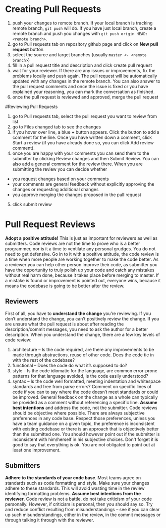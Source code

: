 # Creating Pull Requests
1. push your changes to remote branch. If your local branch is tracking remote branch, `git push` will do. If you have just local branch, create a remote branch and push you changes with `git push origin HEAD:<remote branch>`.
2. go to Pull requests tab on repository github page and click on **New pull request** button.
3. select the source and target branches (usually `master <- <remote branch>`)
4. fill in a pull request title and description and click create pull request
5. wait for your reviewer. If there are any issues or improvements, fix the problems locally and push again. The pull request will be automatically updated with any changes in the remote branch. You can also answer to the pull request comments and once the issue is fixed or you have explained your reasoning, you can mark the conversation as finished.
6. once the pull request is reviewed and approved, merge the pull request

#Reviewing Pull Requests
1. go to Pull requests tab, select the pull request you want to review from list
2. go to Files changed tab to see the changes
3. if you hover over line, a blue **+** button appears. Click the button to add a comment for the line. Once you have written down a comment, click Start a review (if you have already done so, you can click Add review comment). 
4. once you are happy with your comments you can send them to the submitter by clicking Review changes and then Submit Review. You can also add a general comment for the review there. When you are submitting the review you can decide whether 
- you request changes based on your comments
- your comments are general feedback without explicitly approving the changes or requesting additional changes
- you approve merging the changes proposed in the pull request
5. click submit review

# Pull Request Reviews
**Adopt a positive attitude!**
This is just as important for reviewers as well as submitters. Code reviews are not the time to prove who is a better programmer, nor is it a time to ventilate any personal grudges. You do not need to get defensive. Go in to it with a positive attitude, the code review is a time when more people are working together to make the code better. As a reviewer you can help other person improve their code, as submitter you have the opportunity to truly polish up your code and catch any mistakes without real harm done, because it takes place before merging to master. If a mistake is found or improvement is pointed out, everyone wins, because it means the codebase is going to be better after the review. 

## Reviewers
First of all, you have to **understand the change** you’re reviewing. If you don’t understand the change, you can’t positively review the change. If you are unsure what the pull request is about after reading the description/commit messages, you need to ask the author for a better description.
When you understand the change, there are a few key levels of code review:
1. architecture – Is the code required, are there any improvements to be made through abstractions, reuse of other code. Does the code tie in with the rest of the codebase?
2. functional – Does the code do what it’s supposed to do?
3. style – Is the code idiomatic for the language, are common error-prone patterns for that language avoided, is the code easily understood?
4. syntax – Is the code well formatted, meeting indentation and whitespace standards and free from parse errors?
Comment on specific lines of code if you can to say where the code doesn’t meet standards or could be improved. General feedback on the change as a whole can typically be provided as a comment without referencing a specific line.
**Assume best intentions** and address the code, not the submitter. Code reviews should be objective where possible. There are always subjective preferences in any code base. Respect those preferences, unless you have a team guidance on a given topic, the preference is inconsistent with existing codebase or there is an approach that is objectively better than the submitted one. You should however point out if the submitter is inconsistent with him/herself in his subjective choices.
Don't forget it is good to say that everything is ok. You are not obligated to point out at least one improvement.

## Submitters
**Adhere to the standards of your code base**. Most teams agree on standards such as code formatting and style. Make sure your changes adhere to these standards. This will avoid wasting time in the review identifying formatting problems.
**Assume best intentions from the reviewer**. Code review is not a battle, do not take criticism of your code personally. However, if criticism is personal, then you should say so.
Try and reduce conflict resulting from misunderstandings – see if you can clear up such misunderstandings, either in the review, in the commit messages or through talking it through with the reviewer.
